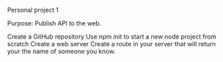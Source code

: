 Personal project 1

Purpose: Publish API to the web.

Create a GitHub repository
Use npm init to start a new node project from scratch
Create a web server
Create a route in your server that will return your the name of someone you know.